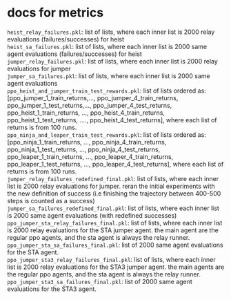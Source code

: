 # docs for metrics
`heist_relay_failures.pkl`: list of lists, where each inner list is 2000 relay evaluations (failures/successes) for heist <br>
`heist_sa_failures.pkl`: list of lists, where each inner list is 2000 same agent evaluations (failures/successes) for heist <br>
`jumper_relay_failures.pkl`: list of lists, where each inner list is 2000 relay evaluations for jumper <br>
`jumper_sa_failures.pkl`: list of lists, where each inner list is 2000 same agent evaluations <br>
`ppo_heist_and_jumper_train_test_rewards.pkl`: list of lists ordered as: [ppo_jumper_1_train_returns,..., ppo_jumper_4_train_returns, ppo_jumper_1_test_returns,..., ppo_jumper_4_test_returns, ppo_heist_1_train_returns, ..., ppo_heist_4_train_returns, ppo_heist_1_test_returns, ...., ppo_heist_4_test_returns], where each list of returns is from 100 runs. <br>
`ppo_ninja_and_leaper_train_test_rewards.pkl`: list of lists ordered as: [ppo_ninja_1_train_returns, ..., ppo_ninja_4_train_returns, ppo_ninja_1_test_returns, ..., ppo_ninja_4_test_returns, ppo_leaper_1_train_returns, ..., ppo_leaper_4_train_returns, ppo_leaper_1_test_returns, ..., ppo_leaper_4_test_returns], where each list of returns is from 100 runs. <br>
`jumper_relay_failures_redefined_final.pkl`: list of lists, where each inner list is 2000 relay evaluations for jumper. reran the initial experiments with the new definition of success (i.e finishing the trajectory between 400-500 steps is counted as a success) <br>
`jumper_sa_failures_redefined_final.pkl`: list of lists, where each inner list is 2000 same agent evaluations (with redefined successes) <br>
`ppo_jumper_sta_relay_failures_final.pkl`: list of lists, where each inner list is 2000 relay evaluations for the STA jumper agent. the main agent are the regular ppo agents, and the sta agent is always the relay runner. <br>
`ppo_jumper_sta_sa_failures_final.pkl`: list of 2000 same agent evaluations for the STA agent. <br>
`ppo_jumper_sta3_relay_failures_final.pkl`: list of lists, where each inner list is 2000 relay evaluations for the STA3 jumper agent. the main agents are the regular ppo agents, and the sta agent is always the relay runner. <br>
`ppo_jumper_sta3_sa_failures_final.pkl`: list of 2000 same agent evaluations for the STA3 agent. 